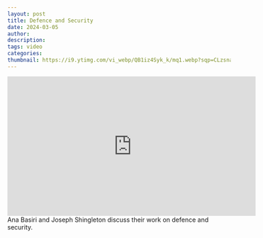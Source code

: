 ```yaml
---
layout: post
title: Defence and Security
date: 2024-03-05
author: 
description: 
tags: video
categories:
thumbnail: https://i9.ytimg.com/vi_webp/QB1iz4Syk_k/mq1.webp?sqp=CLzsna8G-oaymwEmCMACELQB8quKqQMa8AEB-AH-CYAC0AWKAgwIABABGFQgXihlMA8=&rs=AOn4CLDrYt85YSzCSI3-rNfXB-eFVwXUqw
---
```



<div class="video-container">
    <iframe width="560" height="315" src="https://www.youtube.com/embed/QB1iz4Syk_k" frameborder="0" allow="accelerometer; autoplay; encrypted-media; gyroscope; picture-in-picture" allowfullscreen></iframe>
</div>


<div class="caption">
    Ana Basiri and Joseph Shingleton discuss their work on defence and security.
</div>
